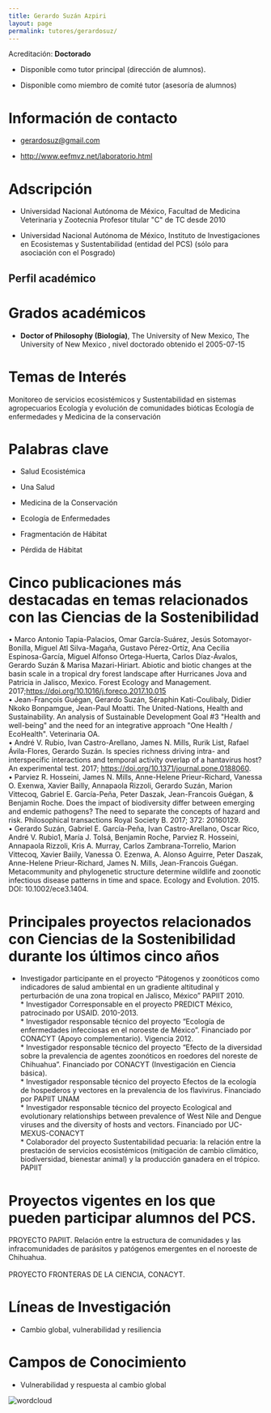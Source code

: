 ```yaml
---
title: Gerardo Suzán Azpiri
layout: page
permalink: tutores/gerardosuz/
---
```


Acreditación: **Doctorado**


 - Disponible como tutor principal (dirección de alumnos).


 - Disponible como miembro de comité tutor (asesoría de alumnos)





# Información de contacto

 - <gerardosuz@gmail.com>


 - <a href="http://www.eefmvz.net/laboratorio.html" rel="nofollow">http://www.eefmvz.net/laboratorio.html</a>




# Adscripción


 - Universidad Nacional Autónoma de México, Facultad de Medicina Veterinaria y Zootecnia     Profesor titular &quot;C&quot; de TC desde 2010
 

 - Universidad Nacional Autónoma de México, Instituto de Investigaciones en Ecosistemas y Sustentabilidad (entidad del PCS) (sólo para asociación con el Posgrado)  





## Perfil académico


# Grados académicos


 - **Doctor of Philosophy (Biología)**, The University of New Mexico, The University of New Mexico , nivel doctorado obtenido el 2005-07-15




# Temas de Interés

Monitoreo de servicios ecosistémicos y Sustentabilidad en sistemas agropecuarios Ecología y evolución de comunidades bióticas  Ecología de enfermedades y Medicina de la conservación



# Palabras clave


 - Salud Ecosistémica

 - Una Salud 

 - Medicina de la Conservación 

 - Ecología de Enfermedades

 - Fragmentación de Hábitat

 - Pérdida de Hábitat




# Cinco publicaciones más destacadas en temas relacionados con las Ciencias de la Sostenibilidad

•	Marco Antonio Tapia-Palacios, Omar García-Suárez, Jesús Sotomayor-Bonilla, Miguel Atl Silva-Magaña, Gustavo Pérez-Ortíz, Ana Cecilia Espinosa-García, Miguel Alfonso Ortega-Huerta, Carlos Díaz-Ávalos, Gerardo Suzán &amp; Marisa Mazari-Hiriart. Abiotic and biotic changes at the basin scale in a tropical dry forest landscape after Hurricanes Jova and Patricia in Jalisco, Mexico. Forest Ecology and Management. 2017;https://doi.org/10.1016/j.foreco.2017.10.015<br />•	Jean-François Guégan, Gerardo Suzán,  Séraphin Kati-Coulibaly, Didier Nkoko Bonpamgue, Jean-Paul Moatti. The United-Nations, Health and Sustainability. An analysis of Sustainable Development Goal #3 &quot;Health and well-being&quot; and the need for an integrative approach &quot;One Health / EcoHealth&quot;. Veterinaria OA. <br />•	André V. Rubio, Ivan Castro-Arellano, James N. Mills, Rurik List, Rafael Ávila-Flores, Gerardo Suzán. Is species richness driving intra- and interspecific interactions and temporal activity overlap of a hantavirus host? An experimental test. 2017; https://doi.org/10.1371/journal.pone.0188060. <br />•	Parviez R. Hosseini, James N. Mills, Anne-Helene Prieur-Richard, Vanessa O. Exenwa, Xavier Bailly, Annapaola Rizzoli, Gerardo Suzán, Marion Vittecoq, Gabriel E. García-Peña, Peter Daszak, Jean-Francois Guégan, &amp; Benjamin Roche. Does the impact of biodiversity differ between emerging and endemic pathogens? The need to separate the concepts of hazard and risk. Philosophical transactions Royal Society B. 2017; 372: 20160129. <br />•	Gerardo Suzán, Gabriel E. García-Peña, Ivan Castro-Arellano, Oscar Rico, André V. Rubio1, María J. Tolsá, Benjamin Roche, Parviez R. Hosseini, Annapaola Rizzoli, Kris A. Murray, Carlos Zambrana-Torrelio, Marion Vittecoq, Xavier Baiily, Vanessa O. Ezenwa, A. Alonso Aguirre, Peter Daszak, Anne-Helene Prieur-Richard, James N. Mills, Jean-Francois Guégan. Metacommunity and phylogenetic structure determine wildlife and zoonotic infectious disease patterns in time and space. Ecology and Evolution. 2015. DOI: 10.1002/ece3.1404.




# Principales proyectos relacionados con Ciencias de la Sostenibilidad durante los últimos cinco años

* Investigador participante en el proyecto “Pátogenos y zoonóticos como indicadores de salud ambiental en un gradiente altitudinal y perturbación de una zona tropical en Jalisco, México” PAPIIT 2010.<br />* Investigador Corresponsable en el proyecto PREDICT México, patrocinado por USAID. 2010-2013.<br />* Investigador responsable técnico del proyecto “Ecología de enfermedades infecciosas en el noroeste de México”. Financiado por CONACYT (Apoyo complementario). Vigencia 2012. <br />* Investigador responsable técnico del proyecto “Efecto de la diversidad sobre la prevalencia de agentes zoonóticos en roedores del noreste de Chihuahua”. Financiado por CONACYT (Investigación en Ciencia básica). <br />* Investigador responsable técnico del proyecto Efectos de la ecología de hospederos y vectores en la prevalencia de los flavivirus. Financiado por PAPIIT UNAM<br />* Investigador responsable técnico del proyecto Ecological and evolutionary relationships between prevalence of West Nile and Dengue viruses and the diversity of hosts and vectors. Financiado por UC-MEXUS-CONACYT<br />* Colaborador del proyecto Sustentabilidad pecuaria: la relación entre la prestación de servicios ecosistémicos (mitigación de cambio climático, biodiversidad, bienestar animal) y la producción ganadera en el trópico. PAPIIT 




# Proyectos vigentes en los que pueden participar alumnos del PCS.

PROYECTO PAPIIT. Relación entre la estructura de comunidades y las infracomunidades de parásitos y patógenos emergentes en el noroeste de Chihuahua. <br /><br />PROYECTO FRONTERAS DE LA CIENCIA, CONACYT.




# Líneas de Investigación


 - Cambio global, vulnerabilidad y resiliencia





# Campos de Conocimiento

 - Vulnerabilidad y respuesta al cambio global



![wordcloud](https://sostenibilidad.posgrado.unam.mx/media/perfil-academico/130/wordcloud.png)
